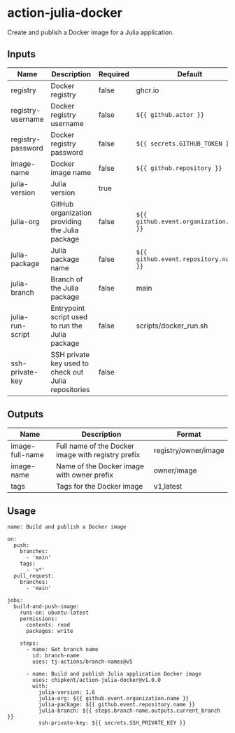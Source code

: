 # action-julia-docker

Create and publish a Docker image for a Julia application.

## Inputs

| Name | Description | Required | Default |
| ---- | ----------- | -------- | ------- |
| registry | Docker registry | false | ghcr.io |
| registry-username | Docker registry username | false | `${{ github.actor }}` |
| registry-password | Docker registry password | false | `${{ secrets.GITHUB_TOKEN }}` |
| image-name | Docker image name | false | `${{ github.repository }}` |
| julia-version | Julia version | true | |
| julia-org | GitHub organization providing the Julia package | false | `${{ github.event.organization.name }}` |
| julia-package | Julia package name | false | `${{ github.event.repository.name }}` |
| julia-branch | Branch of the Julia package | false | main |
| julia-run-script | Entrypoint script used to run the Julia package | false | scripts/docker_run.sh |
| ssh-private-key | SSH private key used to check out Julia repositories | false | |

## Outputs

| Name | Description | Format |
| ---- | ----------- | ------ |
| image-full-name | Full name of the Docker image with registry prefix | registry/owner/image |
| image-name | Name of the Docker image with owner prefix | owner/image |
| tags | Tags for the Docker image | v1,latest |

## Usage

```
name: Build and publish a Docker image

on:
  push:
    branches:
      - 'main'
    tags:
      - 'v*'
  pull_request:
    branches:
      - 'main'

jobs:
  build-and-push-image:
    runs-on: ubuntu-latest
    permissions:
      contents: read
      packages: write

    steps:
      - name: Get branch name
        id: branch-name
        uses: tj-actions/branch-names@v5

      - name: Build and publish Julia application Docker image
        uses: chipkent/action-julia-docker@v1.0.0
        with:
          julia-version: 1.6
          julia-org: ${{ github.event.organization.name }}
          julia-package: ${{ github.event.repository.name }}
          julia-branch: ${{ steps.branch-name.outputs.current_branch }}
          ssh-private-key: ${{ secrets.SSH_PRIVATE_KEY }}
```